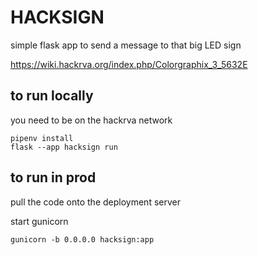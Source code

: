 # HACKSIGN 

simple flask app to send a message to that big LED sign

https://wiki.hackrva.org/index.php/Colorgraphix_3_5632E

## to run locally

you need to be on the hackrva network

```
pipenv install
flask --app hacksign run
```

## to run in prod
pull the code onto the deployment server

start gunicorn
```
gunicorn -b 0.0.0.0 hacksign:app
```